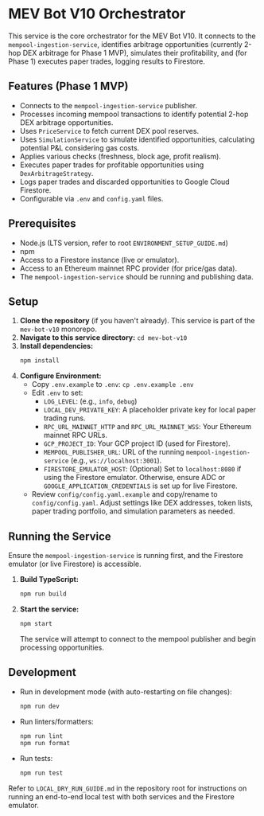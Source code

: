 # MEV Bot V10 Orchestrator

This service is the core orchestrator for the MEV Bot V10. It connects to the `mempool-ingestion-service`, identifies arbitrage opportunities (currently 2-hop DEX arbitrage for Phase 1 MVP), simulates their profitability, and (for Phase 1) executes paper trades, logging results to Firestore.

## Features (Phase 1 MVP)

*   Connects to the `mempool-ingestion-service` publisher.
*   Processes incoming mempool transactions to identify potential 2-hop DEX arbitrage opportunities.
*   Uses `PriceService` to fetch current DEX pool reserves.
*   Uses `SimulationService` to simulate identified opportunities, calculating potential P&L considering gas costs.
*   Applies various checks (freshness, block age, profit realism).
*   Executes paper trades for profitable opportunities using `DexArbitrageStrategy`.
*   Logs paper trades and discarded opportunities to Google Cloud Firestore.
*   Configurable via `.env` and `config.yaml` files.

## Prerequisites

*   Node.js (LTS version, refer to root `ENVIRONMENT_SETUP_GUIDE.md`)
*   npm
*   Access to a Firestore instance (live or emulator).
*   Access to an Ethereum mainnet RPC provider (for price/gas data).
*   The `mempool-ingestion-service` should be running and publishing data.

## Setup

1.  **Clone the repository** (if you haven't already). This service is part of the `mev-bot-v10` monorepo.
2.  **Navigate to this service directory:** `cd mev-bot-v10`
3.  **Install dependencies:**
    ```bash
    npm install
    ```
4.  **Configure Environment:**
    *   Copy `.env.example` to `.env`: `cp .env.example .env`
    *   Edit `.env` to set:
        *   `LOG_LEVEL`: (e.g., `info`, `debug`)
        *   `LOCAL_DEV_PRIVATE_KEY`: A placeholder private key for local paper trading runs.
        *   `RPC_URL_MAINNET_HTTP` and `RPC_URL_MAINNET_WSS`: Your Ethereum mainnet RPC URLs.
        *   `GCP_PROJECT_ID`: Your GCP project ID (used for Firestore).
        *   `MEMPOOL_PUBLISHER_URL`: URL of the running `mempool-ingestion-service` (e.g., `ws://localhost:3001`).
        *   `FIRESTORE_EMULATOR_HOST`: (Optional) Set to `localhost:8080` if using the Firestore emulator. Otherwise, ensure ADC or `GOOGLE_APPLICATION_CREDENTIALS` is set up for live Firestore.
    *   Review `config/config.yaml.example` and copy/rename to `config/config.yaml`. Adjust settings like DEX addresses, token lists, paper trading portfolio, and simulation parameters as needed.

## Running the Service

Ensure the `mempool-ingestion-service` is running first, and the Firestore emulator (or live Firestore) is accessible.

1.  **Build TypeScript:**
    ```bash
    npm run build
    ```
2.  **Start the service:**
    ```bash
    npm start
    ```
    The service will attempt to connect to the mempool publisher and begin processing opportunities.

## Development

*   Run in development mode (with auto-restarting on file changes):
    ```bash
    npm run dev
    ```
*   Run linters/formatters:
    ```bash
    npm run lint
    npm run format
    ```
*   Run tests:
    ```bash
    npm run test
    ```

Refer to `LOCAL_DRY_RUN_GUIDE.md` in the repository root for instructions on running an end-to-end local test with both services and the Firestore emulator.
